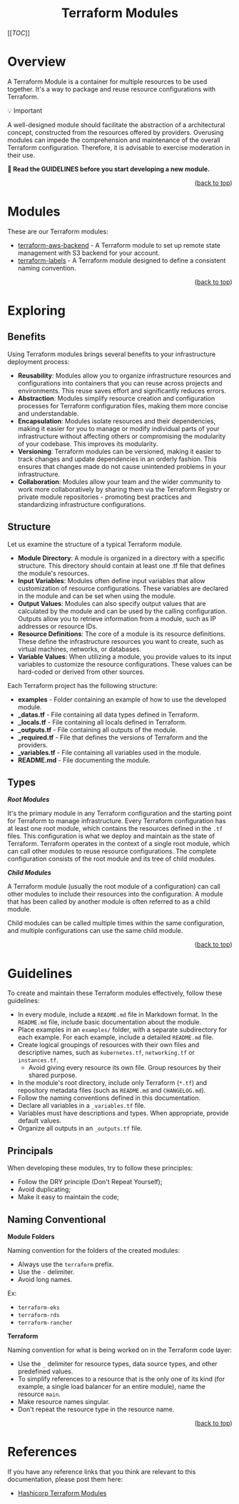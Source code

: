 <!-- BEGIN_DOCS -->

<div align="center">

<a name="readme-top"></a>

<h1>Terraform Modules</h1>

</div>

[[_TOC_]]

# Overview

A Terraform Module is a container for multiple resources to be used together. It's a way to package and reuse resource configurations with Terraform.

>>>
💡 Important

A well-designed module should facilitate the abstraction of a architectural concept, constructed from the resources offered by providers. Overusing modules can impede the comprehension and maintenance of the overall Terraform configuration. Therefore, it is advisable to exercise moderation in their use.

**🚨 Read the GUIDELINES before you start developing a new module.**
>>>

<p align="right">(<a href="#readme-top">back to top</a>)</p>

# Modules

These are our Terraform modules:

- [terraform-aws-backend](./terraform-aws-backend/) - A Terraform module to set up remote state management with S3 backend for your account.
- [terraform-labels](./terraform-labels/) - A Terraform module designed to define a consistent naming convention.

<p align="right">(<a href="#readme-top">back to top</a>)</p>

# Exploring

## Benefits

Using Terraform modules brings several benefits to your infrastructure deployment process:

- **Reusability**: Modules allow you to organize infrastructure resources and configurations into containers that you can reuse across projects and environments. This reuse saves effort and significantly reduces errors.
- **Abstraction**: Modules simplify resource creation and configuration processes for Terraform configuration files, making them more concise and understandable.
- **Encapsulation**: Modules isolate resources and their dependencies, making it easier for you to manage or modify individual parts of your infrastructure without affecting others or compromising the modularity of your codebase. This improves its modularity.
- **Versioning**: Terraform modules can be versioned, making it easier to track changes and update dependencies in an orderly fashion. This ensures that changes made do not cause unintended problems in your infrastructure.
- **Collaboration**: Modules allow your team and the wider community to work more collaboratively by sharing them via the Terraform Registry or private module repositories - promoting best practices and standardizing infrastructure configurations.

## Structure

Let us examine the structure of a typical Terraform module.

- **Module Directory**: A module is organized in a directory with a specific structure. This directory should contain at least one .tf file that defines the module's resources.
- **Input Variables**: Modules often define input variables that allow customization of resource configurations. These variables are declared in the module and can be set when using the module.
- **Output Values**: Modules can also specify output values that are calculated by the module and can be used by the calling configuration. Outputs allow you to retrieve information from a module, such as IP addresses or resource IDs.
- **Resource Definitions**: The core of a module is its resource definitions. These define the infrastructure resources you want to create, such as virtual machines, networks, or databases.
- **Variable Values**: When utilizing a module, you provide values to its input variables to customize the resource configurations. These values can be hard-coded or derived from other sources.

Each Terraform project has the following structure:

- **examples** - Folder containing an example of how to use the developed module.
- **_datas.tf** - File containing all data types defined in Terraform.
- **_locals.tf** - File containing all locals defined in Terraform.
- **_outputs.tf** - File containing all outputs of the module.
- **_required.tf** - File that defines the versions of Terraform and the providers.
- **_variables.tf** - File containing all variables used in the module.
- **README.md** - File documenting the module.

## Types

***Root Modules***

It's the primary module in any Terraform configuration and the starting point for Terraform to manage infrastructure. Every Terraform configuration has at least one root module, which contains the resources defined in the `.tf` files. This configuration is what we deploy and maintain as the state of Terraform. Terraform operates in the context of a single root module, which can call other modules to reuse resource configurations. The complete configuration consists of the root module and its tree of child modules.

***Child Modules***

A Terraform module (usually the root module of a configuration) can call other modules to include their resources into the configuration. A module that has been called by another module is often referred to as a child module.

Child modules can be called multiple times within the same configuration, and multiple configurations can use the same child module.

<p align="right">(<a href="#readme-top">back to top</a>)</p>

# Guidelines

To create and maintain these Terraform modules effectively, follow these guidelines:

- In every module, include a `README.md` file in Markdown format. In the `README.md` file, include basic documentation about the module.
- Place examples in an `examples/` folder, with a separate subdirectory for each example. For each example, include a detailed `README.md` file.
- Create logical groupings of resources with their own files and descriptive names, such as `kubernetes.tf`, `networking.tf` or `instances.tf`.
  - Avoid giving every resource its own file. Group resources by their shared purpose.
- In the module's root directory, include only Terraform (`*.tf`) and repository metadata files (such as `README.md` and `CHANGELOG.md`).
- Follow the naming conventions defined in this documentation.
- Declare all variables in a `_variables.tf` file.
- Variables must have descriptions and types. When appropriate, provide default values.
- Organize all outputs in an `_outputs.tf` file.

## Principals

When developing these modules, try to follow these principles:

- Follow the DRY principle (Don't Repeat Yourself);
- Avoid duplicating;
- Make it easy to maintain the code;

## Naming Conventional

**Module Folders**

Naming convention for the folders of the created modules:

- Always use the `terraform` prefix.
- Use the `-` delimiter.
- Avoid long names.

Ex:

- `terraform-eks`
- `terraform-rds`
- `terraform-rancher`

**Terraform**

Naming convention for what is being worked on in the Terraform code layer:

- Use the `_` delimiter for resource types, data source types, and other predefined values.
- To simplify references to a resource that is the only one of its kind (for example, a single load balancer for an entire module), name the resource `main`.
- Make resource names singular.
- Don't repeat the resource type in the resource name.

<p align="right">(<a href="#readme-top">back to top</a>)</p>

# References

If you have any reference links that you think are relevant to this documentation, please post them here:

- [Hashicorp Terraform Modules](https://developer.hashicorp.com/terraform/language/modules)

<!-- END_DOCS -->

